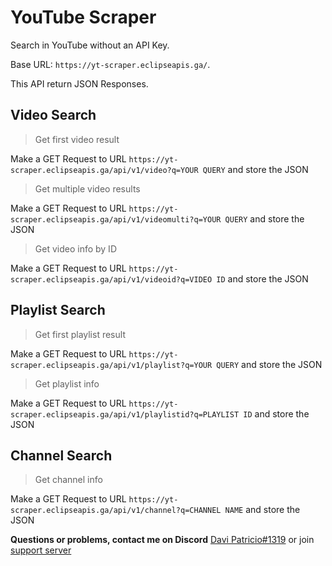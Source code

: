 # YouTube Scraper
Search in YouTube without an API Key. 

Base URL: `https://yt-scraper.eclipseapis.ga/`. 

This API return JSON Responses. 

## Video Search
> Get first video result

Make a GET Request to URL `https://yt-scraper.eclipseapis.ga/api/v1/video?q=YOUR QUERY` and store the JSON 

> Get multiple video results

Make a GET Request to URL `https://yt-scraper.eclipseapis.ga/api/v1/videomulti?q=YOUR QUERY` and store the JSON 

> Get video info by ID

Make a GET Request to URL `https://yt-scraper.eclipseapis.ga/api/v1/videoid?q=VIDEO ID` and store the JSON 

## Playlist Search
> Get first playlist result

Make a GET Request to URL `https://yt-scraper.eclipseapis.ga/api/v1/playlist?q=YOUR QUERY` and store the JSON 

> Get playlist info

Make a GET Request to URL `https://yt-scraper.eclipseapis.ga/api/v1/playlistid?q=PLAYLIST ID` and store the JSON 

## Channel Search

> Get channel info

Make a GET Request to URL `https://yt-scraper.eclipseapis.ga/api/v1/channel?q=CHANNEL NAME` and store the JSON 
 

**Questions or problems, contact me on Discord** [Davi Patricio#1319](https://discord.com/users/704468807229505637) or join [support server](https://discord.gg/RTdFUAH) 
